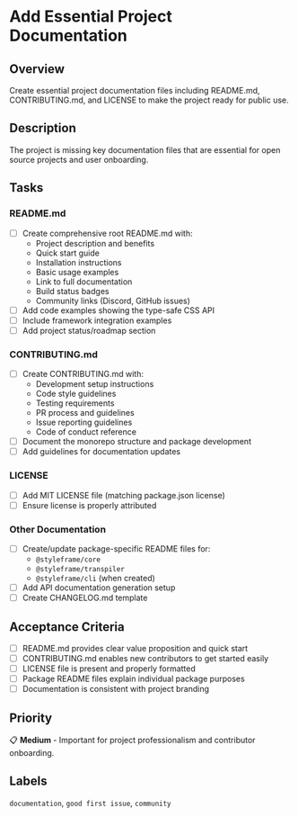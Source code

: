 # Add Essential Project Documentation

## Overview
Create essential project documentation files including README.md, CONTRIBUTING.md, and LICENSE to make the project ready for public use.

## Description
The project is missing key documentation files that are essential for open source projects and user onboarding.

## Tasks

### README.md
- [ ] Create comprehensive root README.md with:
  - Project description and benefits
  - Quick start guide
  - Installation instructions
  - Basic usage examples
  - Link to full documentation
  - Build status badges
  - Community links (Discord, GitHub issues)
- [ ] Add code examples showing the type-safe CSS API
- [ ] Include framework integration examples
- [ ] Add project status/roadmap section

### CONTRIBUTING.md
- [ ] Create CONTRIBUTING.md with:
  - Development setup instructions
  - Code style guidelines
  - Testing requirements
  - PR process and guidelines
  - Issue reporting guidelines
  - Code of conduct reference
- [ ] Document the monorepo structure and package development
- [ ] Add guidelines for documentation updates

### LICENSE
- [ ] Add MIT LICENSE file (matching package.json license)
- [ ] Ensure license is properly attributed

### Other Documentation
- [ ] Create/update package-specific README files for:
  - `@styleframe/core`
  - `@styleframe/transpiler`
  - `@styleframe/cli` (when created)
- [ ] Add API documentation generation setup
- [ ] Create CHANGELOG.md template

## Acceptance Criteria
- [ ] README.md provides clear value proposition and quick start
- [ ] CONTRIBUTING.md enables new contributors to get started easily
- [ ] LICENSE file is present and properly formatted
- [ ] Package README files explain individual package purposes
- [ ] Documentation is consistent with project branding

## Priority
📋 **Medium** - Important for project professionalism and contributor onboarding.

## Labels
`documentation`, `good first issue`, `community`
